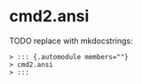 # cmd2.ansi

TODO replace with mkdocstrings:

    > ::: {.automodule members=""}
    > cmd2.ansi
    > :::
